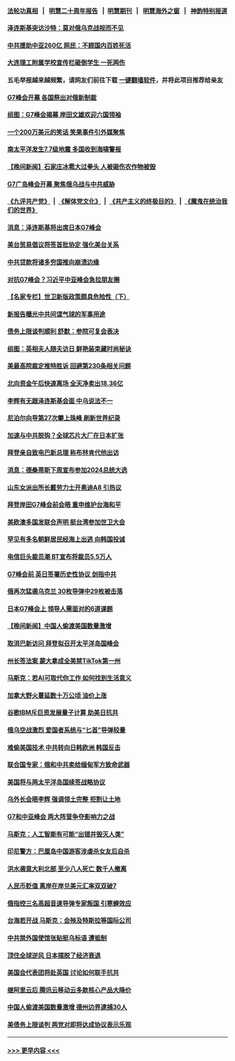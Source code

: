#### [法轮功真相](https://github.com/gfw-breaker/truth/blob/master/README.md?t=0) &nbsp;&nbsp;|&nbsp;&nbsp; [明慧二十周年报告](https://github.com/gfw-breaker/mh-reports/blob/master/README.md?t=0) &nbsp;&nbsp;|&nbsp;&nbsp;[明慧期刊](https://github.com/gfw-breaker/mh-qikan) &nbsp;&nbsp;|&nbsp;&nbsp; [明慧海外之窗](https://github.com/gfw-breaker/mh-news/blob/master/README.md?t=0) &nbsp;&nbsp;|&nbsp;&nbsp; [神韵特别报道](https://github.com/gfw-breaker/mh-news/blob/master/shenyun.md?t=0)
#### [泽连斯基突访沙特：莫对俄乌克战视而不见](../pages/nsc418/n14000354.md?t=05192144) 
#### [中共援助中亚260亿 网民：不顾国内百姓死活](../pages/nsc418/n14000310.md?t=05192144) 
#### [大连理工附属学校宣传栏砸倒学生 一死两伤](../pages/nsc418/n14000284.md?t=05192144) 
#### 五毛举报越来越频繁，请网友们前往下载 [一键翻墙软件](https://github.com/gfw-breaker/ssr-accounts)，并将此项目推荐给亲友
#### [G7峰会开幕 各国祭出对俄新制裁](../pages/nsc418/n14000321.md?t=05192144) 
#### [组图：G7峰会揭幕 岸田文雄欢迎六国领袖](../pages/nsc418/n14000217.md?t=05192144) 
#### [一个200万美元的笑话 笑果事件引外媒聚焦](../pages/nsc418/n14000272.md?t=05192144) 
#### [南太平洋发生7.7级地震 多国收到海啸警报](../pages/nsc418/n14000235.md?t=05192144) 
#### [【晚间新闻】石家庄冰雹大过拳头 人被砸伤农作物被毁](../pages/nsc418/n14000247.md?t=05192144) 
#### [G7广岛峰会开幕 聚焦俄乌战与中共威胁](../pages/nsc418/n14000135.md?t=05192144) 
#### [《九评共产党》](https://github.com/begood0513/9ping.md/blob/master/README.md) &nbsp;|&nbsp; [《解体党文化》](../../../../jtdwh.md/blob/master/README.md)  &nbsp;|&nbsp; [《共产主义的终极目的》](../../../../gczydzjmd.md/blob/master/README.md) &nbsp;|&nbsp; [《魔鬼在统治我们的世界》](../../../../mgztzwmdsj.md/blob/master/README.md) 
#### [消息：泽连斯基将出席日本G7峰会](../pages/nsc418/n14000080.md?t=05192144) 
#### [美台贸易倡议将签首批协定 强化美台关系](../pages/nsc418/n14000054.md?t=05192144) 
#### [中共贷款将诸多穷国推向崩溃边缘](../pages/nsc418/n13999828.md?t=05192144) 
#### [对抗G7峰会？习近平中亚峰会急拉朋友圈](../pages/nsc418/n13998969.md?t=05192144) 
#### [【名家专栏】世卫新版政策颇具危险性（下）](../pages/nsc418/n13996714.md?t=05192144) 
#### [新报告曝光中共间谍气球的军事用途](../pages/nsc418/n13999698.md?t=05192144) 
#### [债务上限谈判顺利 舒默：参院可复会表决](../pages/nsc418/n13999870.md?t=05192144) 
#### [组图：英相夫人随夫访日 鲜艳装束藏时尚秘诀](../pages/nsc418/n13999799.md?t=05192144) 
#### [美最高院裁定推特胜诉 回避第230条相关问题](../pages/nsc418/n13999769.md?t=05192144) 
#### [北向资金午后快速离场 全天净卖出18.36亿](../pages/nsc418/n13999519.md?t=05192144) 
#### [李辉有无跟泽连斯基会面 中乌说法不一](../pages/nsc418/n13999810.md?t=05192144) 
#### [尼泊尔向导第27次攀上珠峰 刷新世界纪录](../pages/nsc418/n13999422.md?t=05192144) 
#### [加速与中共脱钩？全球芯片大厂在日本扩张](../pages/nsc418/n13999797.md?t=05192144) 
#### [拜登亲自致电巴新总理 称布林肯代他出访](../pages/nsc418/n13999776.md?t=05192144) 
#### [消息：德桑蒂斯下周宣布参加2024总统大选](../pages/nsc418/n13999685.md?t=05192144) 
#### [山东女派出所长戴劳力士开奥迪A8 引热议](../pages/nsc418/n13999520.md?t=05192144) 
#### [拜登岸田G7峰会前会晤 重申维护台海和平](../pages/nsc418/n13999686.md?t=05192144) 
#### [美欧澳多国发联合声明 挺台湾参加世卫大会](../pages/nsc418/n13999605.md?t=05192144) 
#### [罕见有多名朝鲜居民经海上出逃 向韩国投诚](../pages/nsc418/n13999668.md?t=05192144) 
#### [电信巨头裁员潮 BT宣布将裁员5.5万人](../pages/nsc418/n13999590.md?t=05192144) 
#### [G7峰会前 英日签署历史性协议 剑指中共](../pages/nsc418/n13999574.md?t=05192144) 
#### [俄再次猛袭乌克兰 30枚导弹中29枚被击落](../pages/nsc418/n13999534.md?t=05192144) 
#### [日本G7峰会上 领导人需面对的6道课题](../pages/nsc418/n13999536.md?t=05192144) 
#### [【晚间新闻】中国人偷渡美国数量激增](../pages/nsc418/n13999511.md?t=05192144) 
#### [取消巴新访问 拜登拟召开太平洋岛国峰会](../pages/nsc418/n13999397.md?t=05192144) 
#### [州长签法案 蒙大拿成全美禁TikTok第一州](../pages/nsc418/n13999324.md?t=05192144) 
#### [马斯克：若AI可取代你工作 如何找到生活意义](../pages/nsc418/n13999079.md?t=05192144) 
#### [加拿大野火蔓延数十万公顷 油价上涨](../pages/nsc418/n13999174.md?t=05192144) 
#### [谷歌IBM斥巨资发展量子计算 助美日抗共](../pages/nsc418/n13999101.md?t=05192144) 
#### [俄乌空战激烈 爱国者系统与“匕首”导弹较量](../pages/nsc418/n13998885.md?t=05192144) 
#### [难偷美国技术 中共转向日韩欧洲 韩国反击](../pages/nsc418/n13999113.md?t=05192144) 
#### [联合国专家：俄和中共卖给缅甸军方致命武器](../pages/nsc418/n13998984.md?t=05192144) 
#### [美国将与两太平洋岛国续签战略协议](../pages/nsc418/n13999094.md?t=05192144) 
#### [乌外长会晤李辉 强调领土完整 拒割让土地](../pages/nsc418/n13999046.md?t=05192144) 
#### [G7和中亚峰会 两大阵营争夺影响力之战](../pages/nsc418/n13999040.md?t=05192144) 
#### [马斯克：人工智能有可能“出错并毁灭人类”](../pages/nsc418/n13999060.md?t=05192144) 
#### [印尼警方：巴厘岛中国游客涉虐杀女友后自杀](../pages/nsc418/n13998995.md?t=05192144) 
#### [洪水袭意大利北部 至少八人死亡 数千人撤离](../pages/nsc418/n13998940.md?t=05192144) 
#### [人民币贬值 离岸在岸兑美元汇率双双破7](../pages/nsc418/n13998869.md?t=05192144) 
#### [俄指控三名高超音速导弹专家叛国 引寒蝉效应](../pages/nsc418/n13998935.md?t=05192144) 
#### [台海若开战 马斯克：会殃及特斯拉等国际公司](../pages/nsc418/n13998957.md?t=05192144) 
#### [中共禁外国使馆张贴挺乌标语 遭抵制](../pages/nsc418/n13998907.md?t=05192144) 
#### [顶住全球逆风 日本摆脱了经济衰退](../pages/nsc418/n13998848.md?t=05192144) 
#### [美国会代表团将赴英国 讨论如何联手抗共](../pages/nsc418/n13998840.md?t=05192144) 
#### [继阿里云后 腾讯云移动云多款核心产品大降价](../pages/nsc418/n13998806.md?t=05192144) 
#### [中国人偷渡美国数量激增 德州边界逮捕30人](../pages/nsc418/n13998810.md?t=05192144) 
#### [美债务上限谈判 两党对即将达成协议表示乐观](../pages/nsc418/n13998794.md?t=05192144) 

----
#### [ >>> 更早内容 <<< ](../indexes/nsc418-earlier.md)
